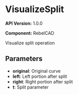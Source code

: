 # VisualizeSplit

**API Version:** 1.0.0

**Component:** RebelCAD

Visualize split operation

## Parameters

- **original**: Original curve
- **left**: Left portion after split
- **right**: Right portion after split
- **t**: Split parameter

